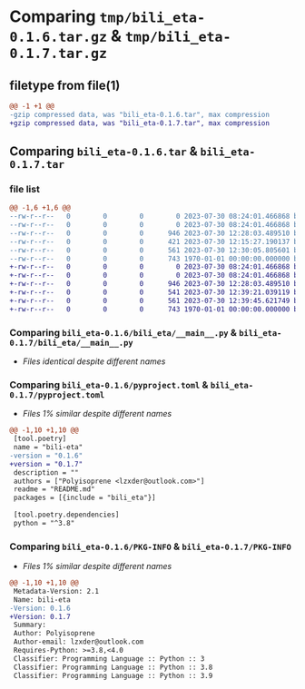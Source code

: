 # Comparing `tmp/bili_eta-0.1.6.tar.gz` & `tmp/bili_eta-0.1.7.tar.gz`

## filetype from file(1)

```diff
@@ -1 +1 @@
-gzip compressed data, was "bili_eta-0.1.6.tar", max compression
+gzip compressed data, was "bili_eta-0.1.7.tar", max compression
```

## Comparing `bili_eta-0.1.6.tar` & `bili_eta-0.1.7.tar`

### file list

```diff
@@ -1,6 +1,6 @@
--rw-r--r--   0        0        0        0 2023-07-30 08:24:01.466868 bili_eta-0.1.6/README.md
--rw-r--r--   0        0        0        0 2023-07-30 08:24:01.466868 bili_eta-0.1.6/bili_eta/__init__.py
--rw-r--r--   0        0        0      946 2023-07-30 12:28:03.489510 bili_eta-0.1.6/bili_eta/__main__.py
--rw-r--r--   0        0        0      421 2023-07-30 12:15:27.190137 bili_eta-0.1.6/bili_eta/bot.py
--rw-r--r--   0        0        0      561 2023-07-30 12:30:05.805601 bili_eta-0.1.6/pyproject.toml
--rw-r--r--   0        0        0      743 1970-01-01 00:00:00.000000 bili_eta-0.1.6/PKG-INFO
+-rw-r--r--   0        0        0        0 2023-07-30 08:24:01.466868 bili_eta-0.1.7/README.md
+-rw-r--r--   0        0        0        0 2023-07-30 08:24:01.466868 bili_eta-0.1.7/bili_eta/__init__.py
+-rw-r--r--   0        0        0      946 2023-07-30 12:28:03.489510 bili_eta-0.1.7/bili_eta/__main__.py
+-rw-r--r--   0        0        0      541 2023-07-30 12:39:21.039119 bili_eta-0.1.7/bili_eta/bot.py
+-rw-r--r--   0        0        0      561 2023-07-30 12:39:45.621749 bili_eta-0.1.7/pyproject.toml
+-rw-r--r--   0        0        0      743 1970-01-01 00:00:00.000000 bili_eta-0.1.7/PKG-INFO
```

### Comparing `bili_eta-0.1.6/bili_eta/__main__.py` & `bili_eta-0.1.7/bili_eta/__main__.py`

 * *Files identical despite different names*

### Comparing `bili_eta-0.1.6/pyproject.toml` & `bili_eta-0.1.7/pyproject.toml`

 * *Files 1% similar despite different names*

```diff
@@ -1,10 +1,10 @@
 [tool.poetry]
 name = "bili-eta"
-version = "0.1.6"
+version = "0.1.7"
 description = ""
 authors = ["Polyisoprene <lzxder@outlook.com>"]
 readme = "README.md"
 packages = [{include = "bili_eta"}]
 
 [tool.poetry.dependencies]
 python = "^3.8"
```

### Comparing `bili_eta-0.1.6/PKG-INFO` & `bili_eta-0.1.7/PKG-INFO`

 * *Files 1% similar despite different names*

```diff
@@ -1,10 +1,10 @@
 Metadata-Version: 2.1
 Name: bili-eta
-Version: 0.1.6
+Version: 0.1.7
 Summary: 
 Author: Polyisoprene
 Author-email: lzxder@outlook.com
 Requires-Python: >=3.8,<4.0
 Classifier: Programming Language :: Python :: 3
 Classifier: Programming Language :: Python :: 3.8
 Classifier: Programming Language :: Python :: 3.9
```

